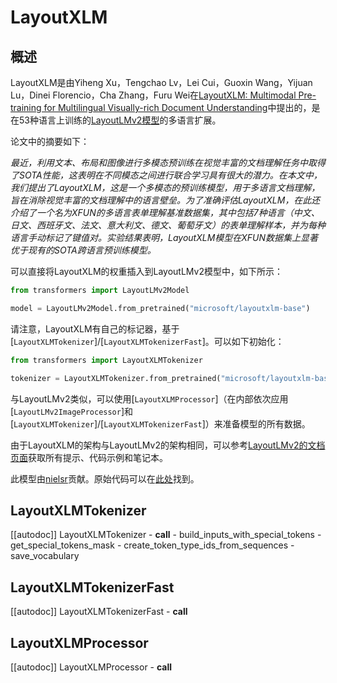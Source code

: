 <!--
版权所有2021年The HuggingFace团队。保留所有权利。

根据Apache 2.0许可证（"许可证"）许可的；除非符合许可证，否则不能使用此文件；您可以在以下获取许可证副本

http://www.apache.org/licenses/LICENSE-2.0

除非适用法律另有规定或以书面形式达成协议，否则根据许可证分发的软件均以"按原样"的方式分发，不附带任何明示或暗示的保证或条件。请参阅许可证以了解许可证下的特定语言和限制条件。

⚠️请注意，此文件以Markdown格式编写，但包含我们文档构建器的特定语法（类似于MDX），可能在您的Markdown查看器中无法正常显示。

-->

# LayoutXLM

## 概述

LayoutXLM是由Yiheng Xu，Tengchao Lv，Lei Cui，Guoxin Wang，Yijuan Lu，Dinei Florencio，Cha Zhang，Furu Wei在[LayoutXLM: Multimodal Pre-training for Multilingual Visually-rich Document Understanding](https://arxiv.org/abs/2104.08836)中提出的，是在53种语言上训练的[LayoutLMv2模型](https://arxiv.org/abs/2012.14740)的多语言扩展。

论文中的摘要如下：

*最近，利用文本、布局和图像进行多模态预训练在视觉丰富的文档理解任务中取得了SOTA性能，这表明在不同模态之间进行联合学习具有很大的潜力。在本文中，我们提出了LayoutXLM，这是一个多模态的预训练模型，用于多语言文档理解，旨在消除视觉丰富的文档理解中的语言壁垒。为了准确评估LayoutXLM，在此还介绍了一个名为XFUN的多语言表单理解基准数据集，其中包括7种语言（中文、日文、西班牙文、法文、意大利文、德文、葡萄牙文）的表单理解样本，并为每种语言手动标记了键值对。实验结果表明，LayoutXLM模型在XFUN数据集上显著优于现有的SOTA跨语言预训练模型。*

可以直接将LayoutXLM的权重插入到LayoutLMv2模型中，如下所示：

```python
from transformers import LayoutLMv2Model

model = LayoutLMv2Model.from_pretrained("microsoft/layoutxlm-base")
```

请注意，LayoutXLM有自己的标记器，基于
[`LayoutXLMTokenizer`]/[`LayoutXLMTokenizerFast`]。可以如下初始化：

```python
from transformers import LayoutXLMTokenizer

tokenizer = LayoutXLMTokenizer.from_pretrained("microsoft/layoutxlm-base")
```

与LayoutLMv2类似，可以使用[`LayoutXLMProcessor`]（在内部依次应用
[`LayoutLMv2ImageProcessor`]和
[`LayoutXLMTokenizer`]/[`LayoutXLMTokenizerFast`]）来准备模型的所有数据。

由于LayoutXLM的架构与LayoutLMv2的架构相同，可以参考[LayoutLMv2的文档页面](layoutlmv2)获取所有提示、代码示例和笔记本。

此模型由[nielsr](https://huggingface.co/nielsr)贡献。原始代码可以在[此处](https://github.com/microsoft/unilm)找到。


## LayoutXLMTokenizer

[[autodoc]] LayoutXLMTokenizer
    - __call__
    - build_inputs_with_special_tokens
    - get_special_tokens_mask
    - create_token_type_ids_from_sequences
    - save_vocabulary

## LayoutXLMTokenizerFast

[[autodoc]] LayoutXLMTokenizerFast
    - __call__

## LayoutXLMProcessor

[[autodoc]] LayoutXLMProcessor
    - __call__
